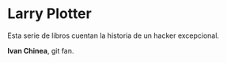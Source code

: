 # Larry Plotter

Esta serie de libros cuentan la historia de un hacker excepcional.

**Ivan Chinea**, git fan.

